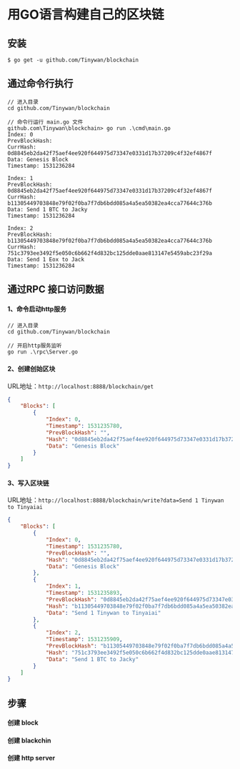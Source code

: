 # 用GO语言构建自己的区块链

## 安装

```golang
$ go get -u github.com/Tinywan/blockchain
```

## 通过命令行执行

```golang
// 进入目录
cd github.com/Tinywan/blockchain

// 命令行运行 main.go 文件
github.com\Tinywan\blockchain> go run .\cmd\main.go
Index: 0
PrevBlockHash:
CurrHash: 0d8845eb2da42f75aef4ee920f644975d73347e0331d17b37209c4f32ef4867f
Data: Genesis Block
Timestamp: 1531236284

Index: 1
PrevBlockHash: 0d8845eb2da42f75aef4ee920f644975d73347e0331d17b37209c4f32ef4867f
CurrHash: b11305449703848e79f02f0ba7f7db6bdd085a4a5ea50382ea4cca77644c376b
Data: Send 1 BTC to Jacky
Timestamp: 1531236284

Index: 2
PrevBlockHash: b11305449703848e79f02f0ba7f7db6bdd085a4a5ea50382ea4cca77644c376b
CurrHash: 751c3793ee3492f5e050c6b662f4d832bc125dde0aae813147e5459abc23f29a
Data: Send 1 Eox to Jack
Timestamp: 1531236284

```

## 通过RPC 接口访问数据

#### 1、命令启动http服务 
```
// 进入目录
cd github.com/Tinywan/blockchain

// 开启http服务监听
go run .\rpc\Server.go
```

#### 2、创建创始区块 

URL地址：`http://localhost:8888/blockchain/get`

```json
{
    "Blocks": [
        {
            "Index": 0,
            "Timestamp": 1531235780,
            "PrevBlockHash": "",
            "Hash": "0d8845eb2da42f75aef4ee920f644975d73347e0331d17b37209c4f32ef4867f",
            "Data": "Genesis Block"
        }
    ]
}
```

#### 3、写入区块链

URL地址：`http://localhost:8888/blockchain/write?data=Send 1 Tinywan to Tinyaiai`

```json
{
    "Blocks": [
        {
            "Index": 0,
            "Timestamp": 1531235780,
            "PrevBlockHash": "",
            "Hash": "0d8845eb2da42f75aef4ee920f644975d73347e0331d17b37209c4f32ef4867f",
            "Data": "Genesis Block"
        },
        {
            "Index": 1,
            "Timestamp": 1531235893,
            "PrevBlockHash": "0d8845eb2da42f75aef4ee920f644975d73347e0331d17b37209c4f32ef4867f",
            "Hash": "b11305449703848e79f02f0ba7f7db6bdd085a4a5ea50382ea4cca77644c376b",
            "Data": "Send 1 Tinywan to Tinyaiai"
        },
        {
            "Index": 2,
            "Timestamp": 1531235909,
            "PrevBlockHash": "b11305449703848e79f02f0ba7f7db6bdd085a4a5ea50382ea4cca77644c376b",
            "Hash": "751c3793ee3492f5e050c6b662f4d832bc125dde0aae813147e5459abc23f29a",
            "Data": "Send 1 BTC to Jacky"
        }
    ]
}
```

## 步骤
#### 创建 block
#### 创建 blackchin
#### 创建 http server 